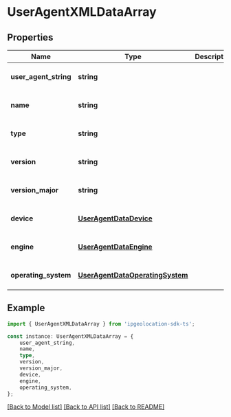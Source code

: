 # UserAgentXMLDataArray


## Properties

Name | Type | Description | Notes
------------ | ------------- | ------------- | -------------
**user_agent_string** | **string** |  | [optional] [default to undefined]
**name** | **string** |  | [optional] [default to undefined]
**type** | **string** |  | [optional] [default to undefined]
**version** | **string** |  | [optional] [default to undefined]
**version_major** | **string** |  | [optional] [default to undefined]
**device** | [**UserAgentDataDevice**](UserAgentDataDevice.md) |  | [optional] [default to undefined]
**engine** | [**UserAgentDataEngine**](UserAgentDataEngine.md) |  | [optional] [default to undefined]
**operating_system** | [**UserAgentDataOperatingSystem**](UserAgentDataOperatingSystem.md) |  | [optional] [default to undefined]

## Example

```typescript
import { UserAgentXMLDataArray } from 'ipgeolocation-sdk-ts';

const instance: UserAgentXMLDataArray = {
    user_agent_string,
    name,
    type,
    version,
    version_major,
    device,
    engine,
    operating_system,
};
```

[[Back to Model list]](../README.md#documentation-for-models) [[Back to API list]](../README.md#documentation-for-api-endpoints) [[Back to README]](../README.md)
